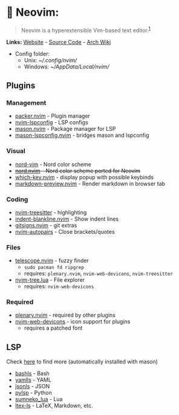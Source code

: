 # 📝 Neovim:
> Neovim is a hyperextensible Vim-based text editor.<sup>[1][desc]</sup>

**Links:** [Website][site] - [Source Code][code] - [Arch Wiki][arch]

- Config folder:
  - Unix: *\~/.config/nvim/*
  - Windows: *\~/AppData/Local/nvim/*

## Plugins
### Management
- [packer.nvim][packer] - Plugin manager
- [nvim-lspconfig][lspconfig] - LSP configs
- [mason.nvim][mason] - Package manager for LSP
- [mason-lspconfig.nvim][mason-lspconfig] - bridges mason and lspconfig
### Visual
- [nord-vim][nord-vim] - Nord color scheme
- ~~[nord.nvim][nord-nvim] - Nord color scheme ported for Neovim~~
- [which-key.nvim][which-key] - display popup with possible keybinds
- [markdown-preview.nvim][markdown-preview] - Render markdown in browser tab
### Coding
- [nvim-treesitter][treesitter] - highlighting
- [indent-blankline.nvim][indent] - Show indent lines
- [gitsigns.nvim][gitsigns] - git extras
- [nvim-autopairs][autopairs] - Close brackets/quotes
### Files
- [telescope.nvim][telescope] - fuzzy finder
  - `sudo pacman fd ripgrep`
  - requires: `plenary.nvim`, `nvim-web-devicons`, `nvim-treesitter`
- [nvim-tree.lua][tree] - File explorer
  - requires: `nvim-web-devicons`
### Required
- [plenary.nvim][plenary] - required by other plugins
- [nvim-web-devicons][devicons] - icon support for plugins
  - requires a patched font

## LSP
Check [here][lsp] to find more (automatically installed with mason)
- [bashls][bashls] - Bash
- [yamlls][yamlls] - YAML
- [jsonls][jsonls] - JSON
- [pylsp][pylsp] - Python
- [sumneko_lua][sumneko_lua] - Lua
- [ltex-ls][ltex] - LaTeX, Markdown, etc.

[site]: https://neovim.io/
[desc]: https://neovim.io/
[code]: https://github.com/neovim/neovim
[arch]: https://wiki.archlinux.org/title/Neovim

[packer]: https://github.com/wbthomason/packer.nvim
[lspconfig]: https://github.com/neovim/nvim-lspconfig
[mason]: https://github.com/williamboman/mason.nvim
[mason-lspconfig]: https://github.com/williamboman/mason-lspconfig.nvim
[plenary]: https://github.com/nvim-lua/plenary.nvim
[devicons]: https://github.com/kyazdani42/nvim-web-devicons
[treesitter]: https://github.com/nvim-treesitter/nvim-treesitter
[telescope]: https://github.com/nvim-telescope/telescope.nvim
[nord-vim]: https://github.com/arcticicestudio/nord-vim
[nord-nvim]: https://github.com/shaunsingh/nord.nvim
[markdown-preview]: https://github.com/iamcco/markdown-preview.nvim
[tree]: https://github.com/kyazdani42/nvim-tree.lua
[gitsigns]: https://github.com/lewis6991/gitsigns.nvim
[autopairs]: https://github.com/windwp/nvim-autopairs
[indent]: https://github.com/lukas-reineke/indent-blankline.nvim
[which-key]: https://github.com/folke/which-key.nvim

[nerdtree]: https://github.com/preservim/nerdtree
[indentline]: https://github.com/Yggdroot/indentLine
[coc-nvim]: https://github.com/neoclide/coc.nvim

[lsp]: https://github.com/neovim/nvim-lspconfig/blob/master/doc/server_configurations.md
[bashls]: https://github.com/bash-lsp/bash-language-server
[ltex]: https://github.com/valentjn/ltex-ls
[yamlls]: https://github.com/redhat-developer/yaml-language-server
[jsonls]: https://github.com/hrsh7th/vscode-langservers-extracted
[pylsp]: https://github.com/python-lsp/python-lsp-server
[sumneko_lua]: https://github.com/sumneko/lua-language-server
